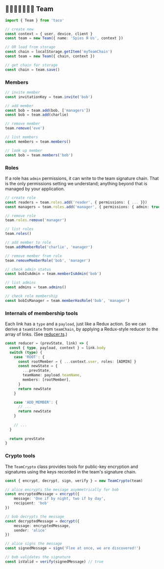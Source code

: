﻿## 👵👨‍🦲👳‍♂️👩🏾 Team

```ts
import { Team } from 'taco'

// create new
const context = { user, device, client }
const team = new Team({ name: 'Spies Я Us', context })

// OR load from storage
const chain = localStorage.getItem('myTeamChain')
const team = new Team({ chain, context })

// get chain for storage
const chain = team.save()
```

### Members

```ts
// invite member
const invitationKey = team.invite('bob')

// add member
const bob = team.add(bob, ['managers']) 
const bob = team.add(charlie) 

// remove member
team.remove('eve')

// list members
const members = team.members()

// look up member
const bob = team.members('bob')


```

### Roles

If a role has `admin` permissions, it can write to the team signature chain. That is the only permissions setting we understand; anything beyond that is managed by your application.

```ts
// create role
const readers = team.roles.add('reader', { permissions: { ... }})
const managers = team.roles.add('manager', { permissions: { admin: true }})

// remove role
team.roles.remove('manager')

// list roles
team.roles()

// add member to role
team.addMemberRole('charlie', 'manager')

// remove member from role
team.removeMemberRole('bob', 'manager')

// check admin status
const bobIsAdmin = team.memberIsAdmin('bob')

// list admins
const admins = team.admins()

// check role membership
const bobIsManager = team.memberHasRole('bob', 'manager')
```

### Internals of membership tools

Each link has a `type` and a `payload`, just like a Redux action. So we can derive a `teamState` from `teamChain`, by applying a Redux-style reducer to the array of links. (See [reducer.ts](reducer.ts).)

```ts
const reducer = (prevState, link) => {
  const { type, payload, context } = link.body
  switch (type) {
    case 'ROOT': {
      const rootMember = { ...context.user, roles: [ADMIN] }
      const newState = {
        ...prevState,
        teamName: payload.teamName,
        members: [rootMember],
      }
      return newState
    }

    case 'ADD_MEMBER': {
      // ...
      return newState
    }
    
    // ...
  }
  
  return prevState
}
```

### Crypto tools

The `TeamCrypto` class provides tools for public-key encryption and signatures using the keys recorded in the team's signature chain. 

```ts
const { encrypt, decrypt, sign, verify } = new TeamCrypto(team)

// alice encrypts the message asymmetrically for bob
const encryptedMessage = encrypt({ 
    message: 'One if by night, two if by day', 
    recipient: 'bob' 
})

// bob decrypts the message
const decryptedMessage = decrypt({ 
    message: encryptedMessage, 
    sender: 'alice' 
})

// alice signs the message
const signedMessage = sign('Flee at once, we are discovered!')

// bob validates the signature
const isValid = verify(signedMessage) // true

```

